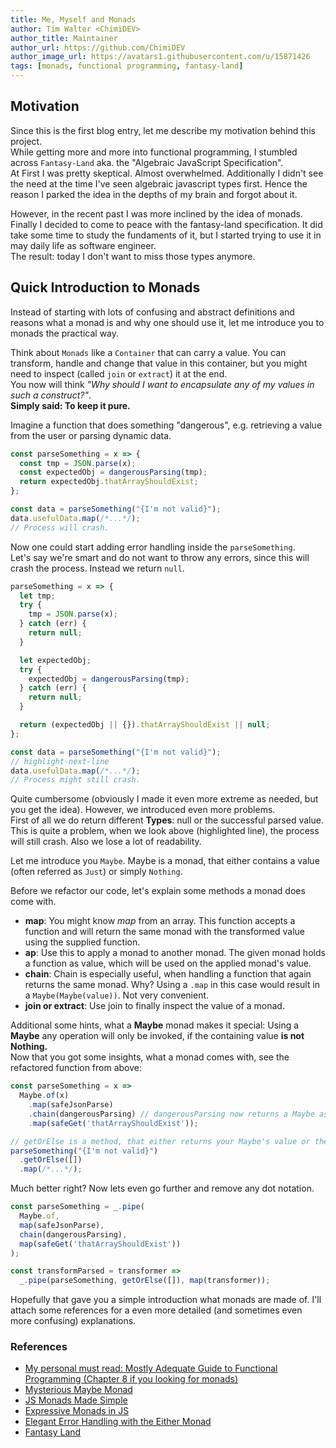 ```yaml
---
title: Me, Myself and Monads
author: Tim Walter <ChimiDEV>
author_title: Maintainer
author_url: https://github.com/ChimiDEV
author_image_url: https://avatars1.githubusercontent.com/u/15871426
tags: [monads, functional programming, fantasy-land]
---
```


## Motivation

Since this is the first blog entry, let me describe my motivation behind this project.  
While getting more and more into functional programming, I stumbled across `Fantasy-Land` aka. the "Algebraic JavaScript Specification".  
At First I was pretty skeptical. Almost overwhelmed.
Additionally I didn't see the need at the time I've seen algebraic javascript types first.
Hence the reason I parked the idea in the depths of my brain and forgot about it.

However, in the recent past I was more inclined by the idea of monads.
Finally I decided to come to peace with the fantasy-land specification.
It did take some time to study the fundaments of it, but I started trying to use it in may daily life as software engineer.  
The result: today I don't want to miss those types anymore.

## Quick Introduction to Monads

Instead of starting with lots of confusing and abstract definitions and reasons what a monad is and why one should use it,
let me introduce you to monads the practical way.

Think about `Monads` like a `Container` that can carry a value.
You can transform, handle and change that value in this container, but you might need to inspect (called `join` or `extract`) it at the end.  
You now will think _"Why should I want to encapsulate any of my values in such a construct?"_.  
**Simply said: To keep it pure.**

Imagine a function that does something "dangerous", e.g. retrieving a value from the user or parsing dynamic data.

```js
const parseSomething = x => {
  const tmp = JSON.parse(x);
  const expectedObj = dangerousParsing(tmp);
  return expectedObj.thatArrayShouldExist;
};

const data = parseSomething("{I'm not valid}");
data.usefulData.map(/*...*/);
// Process will crash.
```

Now one could start adding error handling inside the `parseSomething`.  
Let's say we're smart and do not want to throw any errors, since this will crash the process.
Instead we return `null`.

```js
parseSomething = x => {
  let tmp;
  try {
    tmp = JSON.parse(x);
  } catch (err) {
    return null;
  }

  let expectedObj;
  try {
    expectedObj = dangerousParsing(tmp);
  } catch (err) {
    return null;
  }

  return (expectedObj || {}).thatArrayShouldExist || null;
};

const data = parseSomething("{I'm not valid}");
// highlight-next-line
data.usefulData.map(/*...*/);
// Process might still crash.
```

Quite cumbersome (obviously I made it even more extreme as needed, but you get the idea).
However, we introduced even more problems.  
First of all we do return different **Types**: null or the successful parsed value.  
This is quite a problem, when we look above (highlighted line), the process will still crash.
Also we lose a lot of readability.

Let me introduce you `Maybe`.
Maybe is a monad, that either contains a value (often referred as `Just`) or simply `Nothing`.

Before we refactor our code, let's explain some methods a monad does come with.

- **map**: You might know _map_ from an array. This function accepts a function and will return the same monad with the transformed value using the supplied function.
- **ap**: Use this to apply a monad to another monad. The given monad holds a function as value, which will be used on the applied monad's value.
- **chain**: Chain is especially useful, when handling a function that again returns the same monad.
  Why? Using a `.map` in this case would result in a `Maybe(Maybe(value))`. Not very convenient.
- **join or extract**: Use join to finally inspect the value of a monad.

Additional some hints, what a **Maybe** monad makes it special: Using a **Maybe** any operation will only be invoked, if the containing value **is not Nothing.**  
Now that you got some insights, what a monad comes with, see the refactored function from above:

```js
const parseSomething = x =>
  Maybe.of(x)
    .map(safeJsonParse)
    .chain(dangerousParsing) // dangerousParsing now returns a Maybe as well
    .map(safeGet('thatArrayShouldExist'));

// getOrElse is a method, that either returns your Maybe's value or the given default value.
parseSomething("{I'm not valid}")
  .getOrElse([])
  .map(/*...*/);
```

Much better right? Now lets even go further and remove any dot notation.

```js
const parseSomething = _.pipe(
  Maybe.of,
  map(safeJsonParse),
  chain(dangerousParsing),
  map(safeGet('thatArrayShouldExist'))
);

const transformParsed = transformer =>
  _.pipe(parseSomething, getOrElse([]), map(transformer));
```

Hopefully that gave you a simple introduction what monads are made of. I'll attach some references for a even more detailed (and sometimes even more confusing) explanations.

### References

- [My personal must read: Mostly Adequate Guide to Functional Programming (Chapter 8 if you looking for monads)](https://mostly-adequate.gitbooks.io/mostly-adequate-guide/content/)
- [Mysterious Maybe Monad](https://jrsinclair.com/articles/2016/marvellously-mysterious-javascript-maybe-monad/)
- [JS Monads Made Simple](https://medium.com/javascript-scene/javascript-monads-made-simple-7856be57bfe8)
- [Expressive Monads in JS](https://dev.to/rgeraldporter/building-expressive-monads-in-javascript-introduction-23b)
- [Elegant Error Handling with the Either Monad](https://blog.logrocket.com/elegant-error-handling-with-the-javascript-either-monad-76c7ae4924a1/)
- [Fantasy Land](https://github.com/fantasyland/fantasy-land)
